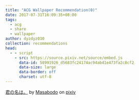 ```yaml
---
title: "ACG Wallpaper Recommendation(0)"
date: 2017-07-31T16:09:35+08:00
tags:
  - acg
  - share
  - wallpaper
author: dyzdyz010
collection: recommendations
head:
  - - script
    - src: https://source.pixiv.net/source/embed.js
      data-id: 58991926_d5683fc24174ac94ab41e473fa2c8cf2
      data-size: large
      data-border: off
      charset: utf-8
---
```


<noscript>
<p>
<a href="https://www.pixiv.net/member_illust.php?mode=medium&amp;illust_id=58991926" target="_blank">君の名は。</a> 
by 
<a href="https://www.pixiv.net/member.php?id=3014645" target="_blank">Masabodo</a>
 on 
 <a href="https://www.pixiv.net/" target="_blank">pixiv</a>
 </p>
 </noscript>
